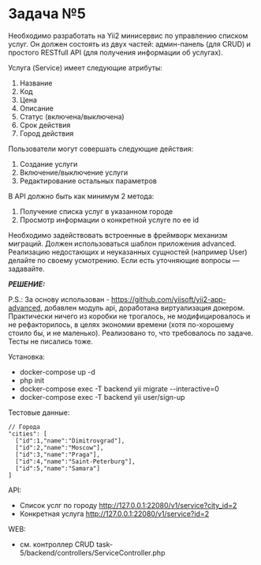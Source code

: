# Задача №5
  
  Необходимо разработать на Yii2 минисервис по управлению списком услуг. 
  Он должен состоять из двух частей: админ-панель (для CRUD) и простого RESTfull API (для получения информации об услугах). 
  
  Услуга (Service) имеет следующие атрибуты:
  1. Название
  2. Код
  3. Цена
  4. Описание
  5. Статус (включена/выключена)
  6. Срок действия
  7. Город действия
  
  Пользователи могут совершать следующие действия:
  1. Создание услуги
  2. Включение/выключение услуги
  3. Редактирование остальных параметров
  
  В API должно быть как минимум 2 метода:
  1. Получение списка услуг в указанном городе
  2. Просмотр информации о конкретной услуге по ее id
  
  Необходимо задействовать встроенные в фреймворк механизм миграций.
  Должен использоваться шаблон приложения advanced. 
  Реализацию недостающих и неуказанных сущностей (например User) делайте по своему усмотрению.
  Если есть уточняющие вопросы — задавайте.
  
  **_РЕШЕНИЕ:_**
  
  P.S.: За основу использован - https://github.com/yiisoft/yii2-app-advanced, добавлен модуль api, доработана виртуализация докером.
  Практически ничего из коробки не трогалось, не модифицировалось и не рефакторилось, в целях экономии времени (хотя по-хорошему стоило бы, и не маленько). Реализовано то, что требовалось по задаче.
  Тесты не писались тоже.
  
  Установка:
  - docker-compose up -d
  - php init
  - docker-compose exec -T backend yii migrate --interactive=0
  - docker-compose exec -T backend yii user/sign-up
  
  Тестовые данные:
  ```
// Города
  "cities": [
    ["id":1,"name":"Dimitrovgrad"],
    ["id":2,"name":"Moscow"],
    ["id":3,"name":"Praga"],
    ["id":4,"name":"Saint-Peterburg"],
    ["id":5,"name":"Samara"]
  ]
```
  
  API:
  - Список услг по городу http://127.0.0.1:22080/v1/service?city_id=2
  - Конкретная услуга http://127.0.0.1:22080/v1/service?id=2
  
  WEB:
  - см. контроллер CRUD task-5/backend/controllers/ServiceController.php